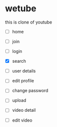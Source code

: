 # wetube
this is clone of youtube

- [ ] home
- [ ] join
- [ ] login
- [x] search

- [ ] user details
- [ ] edit profile
- [ ] change password

- [ ] upload
- [ ] video detail
- [ ] edit video
